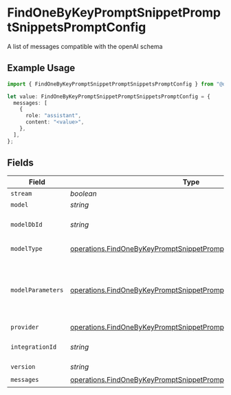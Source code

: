 # FindOneByKeyPromptSnippetPromptSnippetsPromptConfig

A list of messages compatible with the openAI schema

## Example Usage

```typescript
import { FindOneByKeyPromptSnippetPromptSnippetsPromptConfig } from "@orq-ai/node/models/operations";

let value: FindOneByKeyPromptSnippetPromptSnippetsPromptConfig = {
  messages: [
    {
      role: "assistant",
      content: "<value>",
    },
  ],
};
```

## Fields

| Field                                                                                                                                                  | Type                                                                                                                                                   | Required                                                                                                                                               | Description                                                                                                                                            |
| ------------------------------------------------------------------------------------------------------------------------------------------------------ | ------------------------------------------------------------------------------------------------------------------------------------------------------ | ------------------------------------------------------------------------------------------------------------------------------------------------------ | ------------------------------------------------------------------------------------------------------------------------------------------------------ |
| `stream`                                                                                                                                               | *boolean*                                                                                                                                              | :heavy_minus_sign:                                                                                                                                     | N/A                                                                                                                                                    |
| `model`                                                                                                                                                | *string*                                                                                                                                               | :heavy_minus_sign:                                                                                                                                     | N/A                                                                                                                                                    |
| `modelDbId`                                                                                                                                            | *string*                                                                                                                                               | :heavy_minus_sign:                                                                                                                                     | The id of the resource                                                                                                                                 |
| `modelType`                                                                                                                                            | [operations.FindOneByKeyPromptSnippetPromptSnippetsModelType](../../models/operations/findonebykeypromptsnippetpromptsnippetsmodeltype.md)             | :heavy_minus_sign:                                                                                                                                     | The type of the model                                                                                                                                  |
| `modelParameters`                                                                                                                                      | [operations.FindOneByKeyPromptSnippetPromptSnippetsModelParameters](../../models/operations/findonebykeypromptsnippetpromptsnippetsmodelparameters.md) | :heavy_minus_sign:                                                                                                                                     | Model Parameters: Not all parameters apply to every model                                                                                              |
| `provider`                                                                                                                                             | [operations.FindOneByKeyPromptSnippetPromptSnippetsProvider](../../models/operations/findonebykeypromptsnippetpromptsnippetsprovider.md)               | :heavy_minus_sign:                                                                                                                                     | N/A                                                                                                                                                    |
| `integrationId`                                                                                                                                        | *string*                                                                                                                                               | :heavy_minus_sign:                                                                                                                                     | The id of the resource                                                                                                                                 |
| `version`                                                                                                                                              | *string*                                                                                                                                               | :heavy_minus_sign:                                                                                                                                     | N/A                                                                                                                                                    |
| `messages`                                                                                                                                             | [operations.FindOneByKeyPromptSnippetPromptSnippetsMessages](../../models/operations/findonebykeypromptsnippetpromptsnippetsmessages.md)[]             | :heavy_check_mark:                                                                                                                                     | N/A                                                                                                                                                    |
